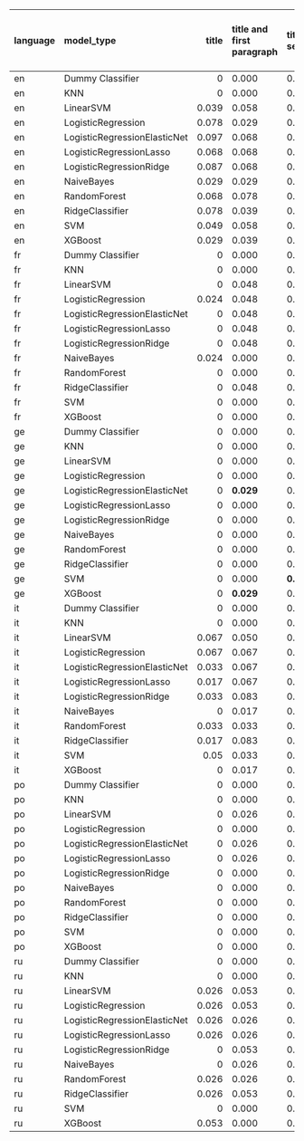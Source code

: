| language   | model_type                   |   title | title and first paragraph   | title and 5 sentences   | title and 10 sentences   | title and first sentence each paragraph   | raw text   |
|:-----------|:-----------------------------|--------:|:----------------------------|:------------------------|:-------------------------|:------------------------------------------|:-----------|
| en         | Dummy Classifier             |   0     | 0.000                       | 0.000                   | 0.000                    | 0.000                                     | 0.000      |
| en         | KNN                          |   0     | 0.000                       | 0.000                   | 0.000                    | 0.000                                     | 0.000      |
| en         | LinearSVM                    |   0.039 | 0.058                       | 0.087                   | 0.107                    | 0.117                                     | 0.107      |
| en         | LogisticRegression           |   0.078 | 0.029                       | 0.078                   | 0.078                    | 0.087                                     | 0.087      |
| en         | LogisticRegressionElasticNet |   0.097 | 0.068                       | 0.078                   | 0.078                    | 0.078                                     | 0.107      |
| en         | LogisticRegressionLasso      |   0.068 | 0.068                       | 0.078                   | 0.039                    | 0.068                                     | 0.058      |
| en         | LogisticRegressionRidge      |   0.087 | 0.068                       | 0.087                   | 0.097                    | 0.097                                     | 0.087      |
| en         | NaiveBayes                   |   0.029 | 0.029                       | 0.039                   | 0.039                    | 0.019                                     | 0.029      |
| en         | RandomForest                 |   0.068 | 0.078                       | 0.117                   | **0.146**                | 0.136                                     | **0.146**  |
| en         | RidgeClassifier              |   0.078 | 0.039                       | 0.087                   | 0.078                    | 0.087                                     | 0.078      |
| en         | SVM                          |   0.049 | 0.058                       | 0.058                   | 0.058                    | 0.078                                     | 0.097      |
| en         | XGBoost                      |   0.029 | 0.039                       | 0.058                   | 0.087                    | 0.068                                     | 0.107      |
| fr         | Dummy Classifier             |   0     | 0.000                       | 0.000                   | 0.000                    | 0.000                                     | 0.000      |
| fr         | KNN                          |   0     | 0.000                       | 0.000                   | 0.000                    | 0.000                                     | 0.000      |
| fr         | LinearSVM                    |   0     | 0.048                       | 0.048                   | 0.071                    | 0.024                                     | 0.071      |
| fr         | LogisticRegression           |   0.024 | 0.048                       | 0.048                   | 0.071                    | 0.048                                     | 0.071      |
| fr         | LogisticRegressionElasticNet |   0     | 0.048                       | 0.000                   | 0.071                    | 0.071                                     | **0.143**  |
| fr         | LogisticRegressionLasso      |   0     | 0.048                       | 0.024                   | 0.024                    | 0.024                                     | 0.119      |
| fr         | LogisticRegressionRidge      |   0     | 0.048                       | 0.024                   | 0.071                    | 0.000                                     | 0.095      |
| fr         | NaiveBayes                   |   0.024 | 0.000                       | 0.000                   | 0.000                    | 0.024                                     | 0.000      |
| fr         | RandomForest                 |   0     | 0.000                       | 0.000                   | 0.048                    | 0.024                                     | 0.071      |
| fr         | RidgeClassifier              |   0     | 0.048                       | 0.024                   | 0.071                    | 0.000                                     | 0.095      |
| fr         | SVM                          |   0     | 0.000                       | 0.000                   | 0.000                    | 0.048                                     | 0.000      |
| fr         | XGBoost                      |   0     | 0.000                       | 0.024                   | 0.000                    | 0.048                                     | 0.024      |
| ge         | Dummy Classifier             |   0     | 0.000                       | 0.000                   | 0.000                    | 0.000                                     | 0.000      |
| ge         | KNN                          |   0     | 0.000                       | 0.000                   | 0.000                    | 0.000                                     | 0.000      |
| ge         | LinearSVM                    |   0     | 0.000                       | 0.000                   | 0.000                    | 0.000                                     | **0.029**  |
| ge         | LogisticRegression           |   0     | 0.000                       | 0.000                   | **0.029**                | 0.000                                     | 0.000      |
| ge         | LogisticRegressionElasticNet |   0     | **0.029**                   | 0.000                   | 0.000                    | 0.000                                     | **0.029**  |
| ge         | LogisticRegressionLasso      |   0     | 0.000                       | 0.000                   | 0.000                    | 0.000                                     | 0.000      |
| ge         | LogisticRegressionRidge      |   0     | 0.000                       | 0.000                   | 0.000                    | 0.000                                     | 0.000      |
| ge         | NaiveBayes                   |   0     | 0.000                       | 0.000                   | 0.000                    | 0.000                                     | 0.000      |
| ge         | RandomForest                 |   0     | 0.000                       | 0.000                   | **0.029**                | 0.000                                     | **0.029**  |
| ge         | RidgeClassifier              |   0     | 0.000                       | 0.000                   | 0.000                    | 0.000                                     | **0.029**  |
| ge         | SVM                          |   0     | 0.000                       | **0.029**               | 0.000                    | **0.029**                                 | 0.000      |
| ge         | XGBoost                      |   0     | **0.029**                   | 0.000                   | 0.000                    | 0.000                                     | 0.000      |
| it         | Dummy Classifier             |   0     | 0.000                       | 0.000                   | 0.000                    | 0.000                                     | 0.000      |
| it         | KNN                          |   0     | 0.000                       | 0.000                   | 0.000                    | 0.000                                     | 0.000      |
| it         | LinearSVM                    |   0.067 | 0.050                       | 0.067                   | 0.067                    | 0.067                                     | 0.150      |
| it         | LogisticRegression           |   0.067 | 0.067                       | 0.067                   | 0.067                    | 0.033                                     | 0.150      |
| it         | LogisticRegressionElasticNet |   0.033 | 0.067                       | 0.050                   | 0.100                    | 0.067                                     | **0.167**  |
| it         | LogisticRegressionLasso      |   0.017 | 0.067                       | 0.017                   | 0.083                    | 0.033                                     | 0.083      |
| it         | LogisticRegressionRidge      |   0.033 | 0.083                       | 0.100                   | 0.100                    | 0.050                                     | 0.133      |
| it         | NaiveBayes                   |   0     | 0.017                       | 0.050                   | 0.100                    | 0.033                                     | 0.067      |
| it         | RandomForest                 |   0.033 | 0.033                       | 0.083                   | 0.100                    | 0.083                                     | 0.133      |
| it         | RidgeClassifier              |   0.017 | 0.083                       | 0.100                   | 0.083                    | 0.050                                     | 0.150      |
| it         | SVM                          |   0.05  | 0.033                       | 0.017                   | 0.067                    | 0.017                                     | 0.083      |
| it         | XGBoost                      |   0     | 0.017                       | 0.017                   | 0.033                    | 0.017                                     | 0.117      |
| po         | Dummy Classifier             |   0     | 0.000                       | 0.000                   | 0.000                    | 0.000                                     | 0.000      |
| po         | KNN                          |   0     | 0.000                       | 0.000                   | 0.000                    | 0.000                                     | 0.000      |
| po         | LinearSVM                    |   0     | 0.026                       | 0.026                   | 0.026                    | 0.000                                     | 0.026      |
| po         | LogisticRegression           |   0     | 0.000                       | 0.026                   | 0.026                    | 0.000                                     | 0.026      |
| po         | LogisticRegressionElasticNet |   0     | 0.026                       | 0.000                   | 0.026                    | 0.000                                     | 0.000      |
| po         | LogisticRegressionLasso      |   0     | 0.026                       | 0.000                   | 0.000                    | 0.000                                     | 0.000      |
| po         | LogisticRegressionRidge      |   0     | 0.000                       | 0.026                   | 0.026                    | 0.026                                     | 0.026      |
| po         | NaiveBayes                   |   0     | 0.000                       | 0.026                   | 0.026                    | 0.026                                     | 0.000      |
| po         | RandomForest                 |   0     | 0.000                       | 0.026                   | 0.051                    | **0.077**                                 | 0.051      |
| po         | RidgeClassifier              |   0     | 0.000                       | 0.026                   | 0.026                    | 0.026                                     | 0.026      |
| po         | SVM                          |   0     | 0.000                       | 0.000                   | 0.000                    | 0.000                                     | 0.000      |
| po         | XGBoost                      |   0     | 0.000                       | 0.026                   | 0.000                    | 0.026                                     | 0.051      |
| ru         | Dummy Classifier             |   0     | 0.000                       | 0.000                   | 0.000                    | 0.000                                     | 0.000      |
| ru         | KNN                          |   0     | 0.000                       | 0.000                   | 0.000                    | 0.000                                     | 0.000      |
| ru         | LinearSVM                    |   0.026 | 0.053                       | 0.079                   | 0.105                    | 0.053                                     | 0.053      |
| ru         | LogisticRegression           |   0.026 | 0.053                       | 0.105                   | 0.105                    | 0.053                                     | 0.079      |
| ru         | LogisticRegressionElasticNet |   0.026 | 0.026                       | 0.026                   | 0.053                    | 0.053                                     | 0.158      |
| ru         | LogisticRegressionLasso      |   0.026 | 0.026                       | 0.026                   | 0.053                    | 0.105                                     | 0.079      |
| ru         | LogisticRegressionRidge      |   0     | 0.053                       | 0.105                   | 0.132                    | 0.079                                     | 0.053      |
| ru         | NaiveBayes                   |   0     | 0.026                       | 0.079                   | 0.079                    | 0.026                                     | 0.053      |
| ru         | RandomForest                 |   0.026 | 0.026                       | 0.053                   | 0.026                    | 0.132                                     | 0.132      |
| ru         | RidgeClassifier              |   0.026 | 0.053                       | 0.053                   | 0.132                    | 0.053                                     | 0.053      |
| ru         | SVM                          |   0     | 0.000                       | 0.000                   | 0.000                    | 0.000                                     | 0.000      |
| ru         | XGBoost                      |   0.053 | 0.000                       | 0.000                   | 0.053                    | **0.184**                                 | 0.079      |